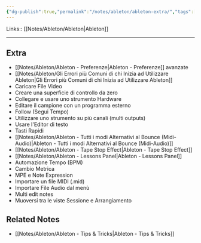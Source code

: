 ```yaml
---
{"dg-publish":true,"permalink":"/notes/ableton/ableton-extra/","tags":["type/note"]}
---
```


Links:: [[Notes/Ableton/Ableton\|Ableton]]

---
## Extra

- [[Notes/Ableton/Ableton - Preferenze\|Ableton - Preferenze]] avanzate
- [[Notes/Ableton/Gli Errori più Comuni di chi Inizia ad Utilizzare Ableton\|Gli Errori più Comuni di chi Inizia ad Utilizzare Ableton]]
- Caricare File Video
- Creare una superficie di controllo da zero
- Collegare e usare uno strumento Hardware
- Editare il campione con un programma esterno
- Follow (Segui Tempo)
- Utilizzare uno strumento su più canali (multi outputs)
- Usare l'Editor di testo
- Tasti Rapidi
- [[Notes/Ableton/Ableton - Tutti i modi Alternativi al Bounce (Midi-Audio)\|Ableton - Tutti i modi Alternativi al Bounce (Midi-Audio)]]
- [[Notes/Ableton/Ableton - Tape Stop Effect\|Ableton - Tape Stop Effect]]
- [[Notes/Ableton/Ableton - Lessons Panel\|Ableton - Lessons Panel]]
- Automazione Tempo (BPM)
- Cambio Metrica
- MPE e Note Expression
- Importare un file MIDI (.mid)
- Importare File Audio dal menù
- Multi edit notes
- Muoversi tra le viste Sessione e Arrangiamento


## Related Notes

- [[Notes/Ableton/Ableton - Tips & Tricks\|Ableton - Tips & Tricks]]


